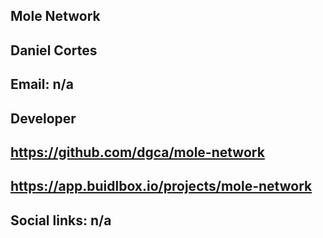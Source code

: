 ## Mole Network

## Daniel Cortes

## Email: n/a

## Developer

## https://github.com/dgca/mole-network

## https://app.buidlbox.io/projects/mole-network

## Social links: n/a
